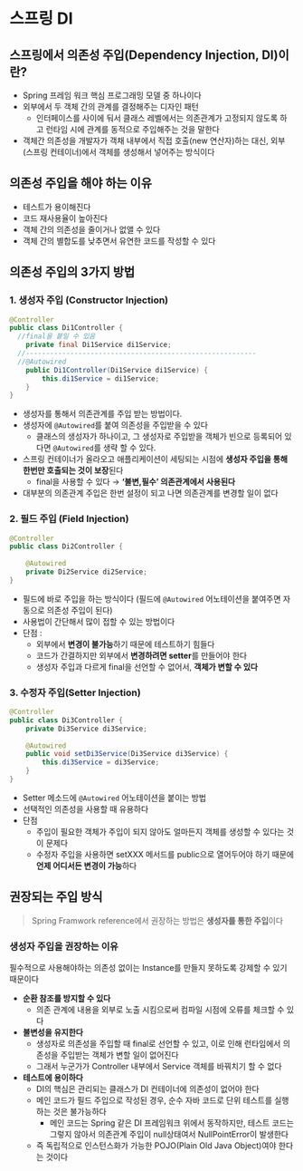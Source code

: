 # 스프링 DI

## 스프링에서 의존성 주입(Dependency Injection, DI)이란?

- Spring 프레임 워크 핵심 프로그래밍 모델 중 하나이다
- 외부에서 두 객체 간의 관계를 결정해주는 디자인 패턴
    - 인터페이스를 사이에 둬서 클래스 레벨에서는 의존관계가 고정되지 않도록 하고 런타임 시에 관계를 동적으로 주입해주는 것을 말한다
- 객체간 의존성을 개발자가 객채 내부에서 직접 호출(new 연산자)하는 대신, 외부(스프링 컨테이너)에서 객체를 생성해서 넣어주는 방식이다

## 의존성 주입을 해야 하는 이유

- 테스트가 용이해진다
- 코드 재사용율이 높아진다
- 객체 간의 의존성을 줄이거나 없앨 수 있다
- 객체 간의 별합도를 낮추면서 유연한 코드를 작성할 수 있다

## 의존성 주입의 3가지 방법

### 1. 생성자 주입 (Constructor Injection) 

```java
@Controller
public class Di1Controller {
  //final을 붙일 수 있음
    private final Di1Service di1Service;
  //---------------------------------------------------------
  //@Autowired 
    public Di1Controller(Di1Service di1Service) {
        this.di1Service = di1Service;
    }
}
```

- 생성자를 통해서 의존관계를 주입 받는 방법이다.
- 생성자에 `@Autowired`를 붙여 의존성을 주입받을 수 있다
    - 클래스의 생성자가 하나이고, 그 생성자로 주입받을 객체가 빈으로 등록되어 있다면 `@Autowired`를 생략 할 수 있다.
- 스프링 컨테이너가 올라오고 애플리케이션이 세팅되는 시점에 **생성자 주입을 통해 한번만 호출되는 것이 보장**된다
    - final을 사용할 수 있다 → **‘불변,필수’ 의존관계에서 사용된다**
- 대부분의 의존관계 주입은 한번 설정이 되고 나면 의존관계를 변경할 일이 없다

### 2. 필드 주입 (Field Injection)

```java
@Controller
public class Di2Controller {
	
    @Autowired 
    private Di2Service di2Service;
}
```

- 필드에 바로 주입을 하는 방식이다 (필드에 `@Autowired` 어노테이션을 붙여주면 자동으로 의존성 주입이 된다)
- 사용법이 간단해서 많이 접할 수 있는 방법이다
- 단점 :
    - 외부에서 **변경이 불가능**하기 때문에 테스트하기 힘들다
    - 코드가 간결하지만 외부에서 **변경하려면 setter**를 만들어야 한다
    - 생성자 주입과 다르게 final을 선언할 수 없어서, **객체가 변할 수 있다**

### 3. 수정자 주입(Setter Injection)

```java
@Controller
public class Di3Controller {
    private Di3Service di3Service;
    
    @Autowired
    public void setDi3Service(Di3Service di3Service) {
    	this.di3Service = di3Service;
    }
}
```

- Setter 메소드에 `@Autowired` 어노테이션을 붙이는 방법
- 선택적인 의존성을 사용할 때 유용하다
- 단점
    - 주입이 필요한 객체가 주입이 되지 않아도 얼마든지 객체를 생성할 수 있다는 것이 문제다
    - 수정자 주입을 사용하면 setXXX 메서드를 public으로 열어두어야 하기 때문에 **언제 어디서든 변경이 가능**하다

## 권장되는 주입 방식

>Spring Framwork reference에서 권장하는 방법은 **생성자를 통한 주입**이다

### 생성자 주입을 권장하는 이유

필수적으로 사용해야하는 의존성 없이는 Instance를 만들지 못하도록 강제할 수 있기 때문이다

- **순환 참조를 방지할 수 있다**
    - 의존 관계에 내용을 외부로 노출 시킴으로써 컴파일 시점에 오류를 체크할 수 있다
- **불변성을 유지한다**
    - 생성자로 의존성을 주입할 때 final로 선언할 수 있고, 이로 인해 런타임에서 의존성을 주입받는 객체가 변할 일이 없어진다
    - 그래서 누군가가 Controller 내부에서 Service 객체를 바꿔치기 할 수 없다
- **테스트에 용이하다**
    - DI의 핵심은 관리되는 클래스가 DI 컨테이너에 의존성이 없어야 한다
    - 메인 코드가 필드 주입으로 작성된 경우, 순수 자바 코드로 단위 테스트를 실행하는 것은 불가능하다
        - 메인 코드는 Spring 같은 DI 프레임워크 위에서 동작하지만, 테스트 코드는 그렇지 않아서 의존관계 주입이 null상태여서 NullPointError이 발생한다
    - 즉 독립적으로 인스턴스화가 가능한 POJO(Plain Old Java Object)여야 한다는 것이다